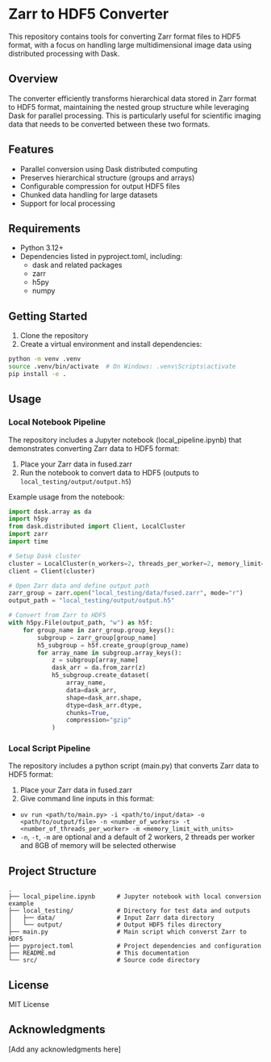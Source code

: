 # Zarr to HDF5 Converter

This repository contains tools for converting Zarr format files to HDF5 format, with a focus on handling large multidimensional image data using distributed processing with Dask.

## Overview

The converter efficiently transforms hierarchical data stored in Zarr format to HDF5 format, maintaining the nested group structure while leveraging Dask for parallel processing. This is particularly useful for scientific imaging data that needs to be converted between these two formats.

## Features

- Parallel conversion using Dask distributed computing
- Preserves hierarchical structure (groups and arrays)
- Configurable compression for output HDF5 files
- Chunked data handling for large datasets
- Support for local processing

## Requirements

- Python 3.12+
- Dependencies listed in pyproject.toml, including:
  - dask and related packages
  - zarr
  - h5py
  - numpy

## Getting Started

1. Clone the repository
2. Create a virtual environment and install dependencies:

```bash
python -m venv .venv
source .venv/bin/activate  # On Windows: .venv\Scripts\activate
pip install -e .
```

## Usage

### Local Notebook Pipeline

The repository includes a Jupyter notebook (local_pipeline.ipynb) that demonstrates converting Zarr data to HDF5 format:

1. Place your Zarr data in fused.zarr
2. Run the notebook to convert data to HDF5 (outputs to `local_testing/output/output.h5`)

Example usage from the notebook:

```python
import dask.array as da
import h5py
from dask.distributed import Client, LocalCluster
import zarr
import time

# Setup Dask cluster
cluster = LocalCluster(n_workers=2, threads_per_worker=2, memory_limit="8GB")
client = Client(cluster)

# Open Zarr data and define output path
zarr_group = zarr.open("local_testing/data/fused.zarr", mode="r")
output_path = "local_testing/output/output.h5"

# Convert from Zarr to HDF5
with h5py.File(output_path, "w") as h5f:
    for group_name in zarr_group.group_keys():
        subgroup = zarr_group[group_name]
        h5_subgroup = h5f.create_group(group_name)
        for array_name in subgroup.array_keys():
            z = subgroup[array_name]
            dask_arr = da.from_zarr(z)
            h5_subgroup.create_dataset(
                array_name,
                data=dask_arr,
                shape=dask_arr.shape,
                dtype=dask_arr.dtype,
                chunks=True,
                compression="gzip"
            )
```

### Local Script Pipeline

The repository includes a python script (main.py) that converts Zarr data to HDF5 format:

1. Place your Zarr data in fused.zarr 
2. Give command line inputs in this format:
  - `uv run <path/to/main.py> -i <path/to/input/data> -o <path/to/output/file> -n <number_of_workers> -t <number_of_threads_per_worker> -m <memory_limit_with_units>`
  - `-n`, `-t`, `-m` are optional and a default of 2 workers, 2 threads per worker and 8GB of memory will be selected otherwise

## Project Structure

```
.
├── local_pipeline.ipynb      # Jupyter notebook with local conversion example
├── local_testing/            # Directory for test data and outputs
│   ├── data/                 # Input Zarr data directory
│   └── output/               # Output HDF5 files directory
├── main.py                   # Main script which converst Zarr to HDF5
├── pyproject.toml            # Project dependencies and configuration
├── README.md                 # This documentation
└── src/                      # Source code directory
```

## License

MIT License

## Acknowledgments

[Add any acknowledgments here]
